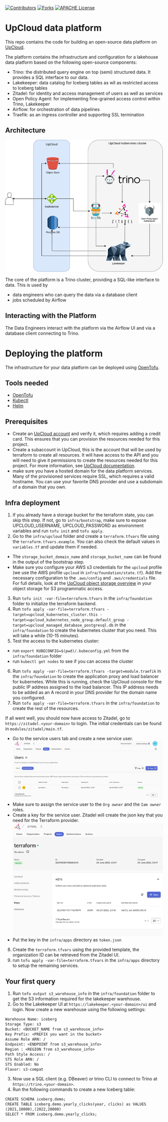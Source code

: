 <!-- PROJECT SHIELDS -->
[![Contributors][contributors-shield]][contributors-url]
[![Forks][forks-shield]][forks-url]
[![APACHE License][license-shield]][license-url]

# UpCloud data platform

This repo contains the code for building an open-source data platform on [UpCloud](https://upcloud.com/).

The platform contains the infrastructure and configuration for a lakehouse data platform based on the following open-source components:
* Trino: the distributed query engine on top (semi) structured data. It provides a SQL interface to our data.
* Lakekeeper: data catalog for Iceberg tables as wll as restricted access to Iceberg tables
* Zitadel: for identity and access management of users as well as services
* Open Policy Agent: for implementing fine-grained access control within Trino, Lakekeeper
* Airflow: for orchestration of data pipelines
* Traefik: as an ingress controller and supporting SSL termination

## Architecture

![Architecture](docs/architecture.png)

The core of the platform is a Trino cluster, providing a SQL-like interface to data. This is used by
* data engineers who can query the data via a database client
* jobs scheduled by Airflow

## Interacting with the Platform
The Data Engineers interact with the platform via the Airflow UI and via a database client connecting to Trino.

# Deploying the platform

The infrastructure for your data platform can be deployed using [OpenTofu](https://opentofu.org/).

## Tools needed

* [OpenTofu](https://opentofu.org/)
* [Kubectl](https://kubernetes.io/docs/reference/kubectl/)
* [Helm](https://helm.sh/)

## Prerequisites

* Create an [UpCloud account](https://hub.upcloud.com) and verify it, which requires adding a credit card. This ensures that you can provision the resources needed for this project.
* Create a subaccount in UpCloud, this is the account that will be used by terraform to create all resources. 
  It will have access to the API and you will need to give it permissions to create the resources needed for this project.
  For more information, see [UpCloud documentation](https://upcloud.com/docs/guides/getting-started-upcloud-api/).
* make sure you have a hosted domain for the data platform services. Many of the provisioned services require SSL, which requires a valid hostname. 
  You can use your favorite DNS provider and use a subdomain of a domain that you own.

## Infra deployment

1. If you already have a storage bucket for the terraform state, you can skip this step. If not, go to `infra/bootstrap`, make sure to expose UPCLOUD_USERNAME, UPCLOUD_PASSWORD as environment variables and run `tofu init` and `tofu apply`.
2. Go to the `infra/upcloud` folder and create a `terraform.tfvars` file using the `terraform.tfvars.example`. You can also check the default values in `variables.tf` and update them if needed.
  - The `storage_bucket_domain_name` and `storage_bucket_name` can be found in the output of the bootstrap step.
  - Make sure you configure your AWS s3 credentials for the `upcloud` profile (we use the AWS profile `upcloud` in `infra/foundation/state.tf`).
  Add the necessary configuration to the `.aws/config` and `.aws/credentials` file. For full details, look at the [UpCloud object storage overview](https://hub.upcloud.com/object-storage/2.0) in your object storage for S3 programmatic access.
3. Run `tofu init -var-file=terraform.tfvars` in the `infra/foundation` folder to initialize the terraform backend.
4. Run `tofu apply -var-file=terraform.tfvars -target=upcloud_kubernetes_cluster.this -target=upcloud_kubernetes_node_group.default_group -target=upcloud_managed_database_postgresql.db` in the `infra/foundation` to create the kubernetes cluster that you need. This will take a while (10-15 minutes).
5. Test the access to the kubernetes cluster:
  - run `export KUBECONFIG=$(pwd)/.kubeconfig.yml` from the `infra/foundation` folder
  - run `kubectl get nodes` to see if you can access the cluster
6.  Run `tofu apply -var-file=terraform.tfvars -target=module.traefik` in the `infra/foundation` to create the application proxy and load balancer for kubernetes.
  While this is running, check the UpCloud console for the public IP address assigned to the load balancer. This IP address needs to be added as an A record in your DNS provider for the domain name you configured.
7. Run `tofu apply -var-file=terraform.tfvars` in the `infra/foundation` to create the rest of the resources.

If all went well, you should now have access to Zitadel, go to `https://zitadel.<your-domain>` to login. The initial credentials can be found in `modules/zitadel/main.tf`. 
- Go to the service users tab and create a new service user. ![Create service user](docs/CreateZitadelServiceUser.png)
- Make sure to assign the service user to the `Org owner` and the `Iam owner` roles.
- Create a key for the service user. Zitadel will create the json key that you need for the Terraform provider. ![Create Key Service user](docs/CreateKeyForZitadelServiceUser.png)
- Put the key in the `infra/apps` directory as `token.json`

8. Create the `terraform.tfvars` using the provided template, the organization ID can be retrieved from the Zitadel UI.
9. run `tofu apply -var-file=terraform.tfvars` in the `infra/apps` directory to setup the remaining services.

## Your first query

1. Run `tofu output s3_warehouse_info` in the `infra/foundation` folder to get the S3 information required for the lakekeeper warehouse.
2. Go to the Lakekeeper UI at `https://lakekeeper.<your-domain>/ui` and login. Now create a new warehouse using the following settings:
```
Warehouse Name: iceberg
Storage Type: s3
Bucket: <BUCKET_NAME from s3_warehouse_info>
Key Prefix: <PREFIX you want in the bucket>
Assume Role ARN: /
Endpoint: <ENDPOINT from s3_warehouse_info>
Region : <REGION from s3_warehouse_info>
Path Style Access: /
STS Role ARN: /
STS Enabled: No
Flavor: s3-compat
```

3. Now use a SQL client (e.g. DBeaver) or trino CLI to connect to Trino at `https://trino.<your-domain>`.
4. Run the following commands to create a new Iceberg table:
```
CREATE SCHEMA iceberg.demo;
CREATE TABLE iceberg.demo.yearly_clicks(year, clicks) as VALUES (2021,10000),(2022,20000)
SELECT * FROM iceberg.demo.yearly_clicks;
```

[contributors-shield]: https://img.shields.io/github/contributors/datamindedbe/demo-upcloud-data-platform.svg?style=for-the-badge

[contributors-url]: https://github.com/datamindedbe/demo-upcloud-data-platform/graphs/contributors

[forks-shield]: https://img.shields.io/github/forks/datamindedbe/demo-upcloud-data-platform.svg?style=for-the-badge

[forks-url]: https://github.com/datamindedbe/demo-upcloud-data-platform/network/members

[license-shield]: https://img.shields.io/github/license/datamindedbe/demo-upcloud-data-platform.svg?label=license&style=for-the-badge

[license-url]: https://github.com/datamindedbe/demo-upcloud-data-platform/blob/master/LICENSE.md
